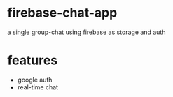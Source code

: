 # firebase-chat-app
a single group-chat using firebase as storage and auth

# features
- google auth
- real-time chat
